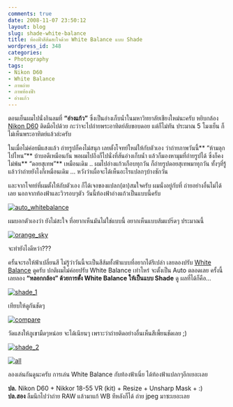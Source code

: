 ```yaml
---
comments: true
date: 2008-11-07 23:50:12
layout: blog
slug: shade-white-balance
title: ท้องฟ้าสีส้มสะใจด้วย White Balance แบบ Shade
wordpress_id: 348
categories:
- Photography
tags:
- Nikon D60
- White Balance
- ภาพถ่าย
- ภาพท้องฟ้า
- อ่างแก้ว
---
```


ตอนเย็นผมไปนั่งกินลมที่ **“อ่างแก้ว”** ซึ่งเป็นอ่างเก็บน้ำในมหาวิทยาลัยเชียงใหม่นะครับ หยิบกล้อง [Nikon D60](http://www.armno.in.th/content/nikon-d60) ติดมือไปด้วย กะว่าจะไปถ่ายพระอาทิตย์ลับขอบดอย แต่ก็ไม่ทัน ประมาณ 5 โมงเย็น ก็ไม่เห็นพระอาทิตย์แล้วล่ะครับ 

 

ในเมื่อไม่ค่อยมีแสงแล้ว ถ่ายรูปก็คงไม่สนุก เลยตั้งโจทย์ใหม่ให้กับตัวเอง ว่าถ่ายภาพวันนี้** “ห้ามลุกไปไหน”** บ้าบอดีเหมือนกัน พอผมไปถึงก็ไปนั่งที่สันอ่างเก็บน้ำ แล้วก็มองหามุมที่ถ่ายรูปได้ ซึ่งก็คงไม่พ้น** “ดอยสุเทพ”** เหมือนเดิม .. ผมไปอ่างแก้วเกือบทุกวัน ก็ถ่ายรูปดอยสุเทพมาทุกวัน ทั้งๆที่รู้แล้วว่าถ่ายยังไงก็เหมือนเดิม … หวังว่าเผื่อจะได้เห็นอะไรแปลกๆบ้างซักวัน

 

และจากโจทย์ที่ผมตั้งให้กับตัวเอง ก็ได้เจอของแปลก(ตา)สมใจครับ ผมนั่งอยู่กับที่ ถ่ายอย่างอื่นไม่ได้เลย นอกจากท้องฟ้าและวิวรอบๆตัว วันนี้ท้องฟ้าอ่างแก้วเป็นแบบนี้ครับ

 

[![auto_whitebalance](http://www.armno.in.th/wp-content/uploads/2008/11/auto-whitebalance-thumb.jpg)](http://www.armno.in.th/wp-content/uploads/2008/11/auto-whitebalance.jpg)

 

ผมบอกตัวเองว่า ยังไม่สะใจ ที่อยากเห็นมันไม่ใช่แบบนี้ อยากเห็นแบบส้มแปร๊ดๆ ประมาณนี้

 

[![orange_sky](http://www.armno.in.th/wp-content/uploads/2008/11/orange-sky-thumb.jpg)](http://www.armno.in.th/wp-content/uploads/2008/11/orange-sky.jpg)

 

จะทำยังไงดีหว่า???

  

 

ครั้นจะรอให้ฟ้าเปลี่ยนสี ไม่รู้ว่าวันนี้จะเป็นสีส้มทั้งฟ้าแบบที่อยากได้รึเปล่า เลยลองปรับ [White Balance](http://www.nikondigital.org/articles/white_balance.htm) ดูครับ ปกติผมไม่ค่อยปรับ White Balance เท่าไหร่ จะตั้งเป็น Auto ตลอดเลย ครั้งนี้เลยลอง **“หลอกกล้อง” ด้วยการตั้ง White Balance ให้เป็นแบบ Shade** ดู ผลที่ได้ก็คือ…

 

[![shade_1](http://www.armno.in.th/wp-content/uploads/2008/11/shade-1-thumb.jpg)](http://www.armno.in.th/wp-content/uploads/2008/11/shade-1.jpg)

 

เทียบให้ดูกันชัดๆ

 

[![compare](http://www.armno.in.th/wp-content/uploads/2008/11/compare-thumb.jpg)](http://www.armno.in.th/wp-content/uploads/2008/11/compare.jpg)

 

วัดแสงให้ภูเขามืดๆหน่อย จะได้เนียนๆ เพราะว่าถ่ายติดอย่างอื่นเห็นสีเพี้ยนชัดเลย ;)

 

[![shade_2](http://www.armno.in.th/wp-content/uploads/2008/11/shade-2-thumb.jpg)](http://www.armno.in.th/wp-content/uploads/2008/11/shade-2.jpg)

 

[![all](http://www.armno.in.th/wp-content/uploads/2008/11/all-thumb.jpg)](http://www.armno.in.th/wp-content/uploads/2008/11/all.jpg)

 

ลองเล่นกันดูนะครับ การเล่น White Balance กับท้องฟ้าเนี่ย ได้ท้องฟ้าแปลกๆอีกเยอะเลย 

 

**ปล.** Nikon D60 + Nikkor 18-55 VR (kit) + Resize + Unsharp Mask + :)      
**ปล.สอง** ลืมนึกไปว่าถ่าย RAW แล้วมาแก้ WB ทีหลังก็ได้ ถ่าย jpeg มาซะเยอะเลย
